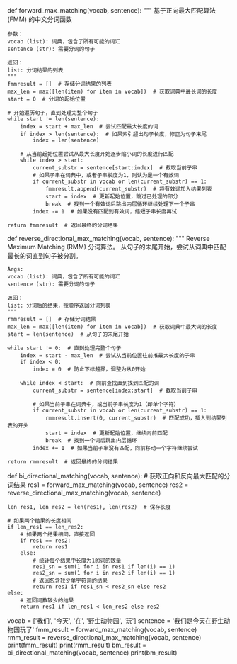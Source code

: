 def forward_max_matching(vocab, sentence):
    """
    基于正向最大匹配算法 (FMM) 的中文分词函数

    参数：
    vocab (list): 词典，包含了所有可能的词汇
    sentence (str): 需要分词的句子

    返回：
    list: 分词结果的列表
    """
    fmmresult = []  # 存储分词结果的列表
    max_len = max([len(item) for item in vocab])  # 获取词典中最长词的长度
    start = 0  # 分词的起始位置

    # 开始遍历句子，直到处理完整个句子
    while start != len(sentence):
        index = start + max_len  # 尝试匹配最大长度的词
        if index > len(sentence):  # 如果索引超出句子长度，修正为句子末尾
            index = len(sentence)

        # 从当前起始位置尝试从最大长度开始逐步缩小词的长度进行匹配
        while index > start:
            current_substr = sentence[start:index]  # 截取当前子串
            # 如果子串在词典中，或者子串长度为1，则认为是一个有效词
            if current_substr in vocab or len(current_substr) == 1:
                fmmresult.append(current_substr)  # 将有效词加入结果列表
                start = index  # 更新起始位置，跳过已处理的部分
                break  # 找到一个有效词后跳出内层循环继续处理下一个子串
            index -= 1  # 如果没有匹配到有效词，缩短子串长度再试

    return fmmresult  # 返回最终的分词结果

def reverse_directional_max_matching(vocab, sentence):
    """
    Reverse Maximum Matching (RMM) 分词算法。
    从句子的末尾开始，尝试从词典中匹配最长的词直到句子被分割。

    Args:
    vocab (list): 词典，包含了所有可能的词汇
    sentence (str): 需要分词的句子

    返回：
    list: 分词后的结果，按顺序返回分词列表
    """
    rmmresult = []  # 存储分词结果
    max_len = max([len(item) for item in vocab])  # 获取词典中最大词的长度
    start = len(sentence)  # 从句子的末尾开始

    while start != 0:  # 直到处理完整个句子
        index = start - max_len  # 尝试从当前位置往前推最大长度的子串
        if index < 0:
            index = 0  # 防止下标越界，调整为从0开始

        while index < start:  # 向前查找直到找到匹配的词
            current_substr = sentence[index:start]  # 截取当前子串

            # 如果当前子串在词典中，或当前子串长度为1（即单个字符）
            if current_substr in vocab or len(current_substr) == 1:
                rmmresult.insert(0, current_substr)  # 匹配成功，插入到结果列表的开头
                start = index  # 更新起始位置，继续向前匹配
                break  # 找到一个词后跳出内层循环
            index += 1  # 如果当前子串没有匹配，向前移动一个字符继续尝试

    return rmmresult  # 返回最终的分词结果
def bi_directional_matching(vocab, sentence):
    # 获取正向和反向最大匹配的分词结果
    res1 = forward_max_matching(vocab, sentence)
    res2 = reverse_directional_max_matching(vocab, sentence)

    len_res1, len_res2 = len(res1), len(res2)  # 保存长度

    # 如果两个结果的长度相同
    if len_res1 == len_res2:
        # 如果两个结果相同，直接返回
        if res1 == res2:
            return res1
        else:
            # 统计每个结果中长度为1的词的数量
            res1_sn = sum(1 for i in res1 if len(i) == 1)
            res2_sn = sum(1 for i in res2 if len(i) == 1)
            # 返回包含较少单字符词的结果
            return res1 if res1_sn < res2_sn else res2
    else:
        # 返回词数较少的结果
        return res1 if len_res1 < len_res2 else res2
vocab = ['我们', '今天', '在', '野生动物园', '玩']
sentence = '我们是今天在野生动物园玩了'
fmm_result = forward_max_matching(vocab, sentence)
rmm_result = reverse_directional_max_matching(vocab, sentence)
print(fmm_result)
print(rmm_result)
bm_result = bi_directional_matching(vocab, sentence)
print(bm_result)